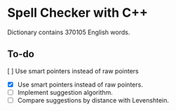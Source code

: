 # Spell Checker with C++

Dictionary contains 370105 English words.

## To-do

[ ] Use smart pointers instead of raw pointers

- [x] Use smart pointers instead of raw pointers.
- [ ] Implement suggestion algorithm.
- [ ] Compare suggestions by distance with Levenshtein.
